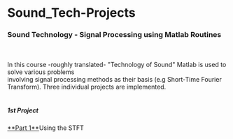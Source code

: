 # Sound_Tech-Projects
<h3> Sound Technology - Signal Processing using Matlab Routines</h3> <br>
<br>
In this course -roughly translated- "Technology of Sound" Matlab is used to solve various problems<br>
involving signal processing methods as their basis (e.g Short-Time Fourier Transform). Three individual projects are implemented. <br>
<br>
<h5>1st Project</h5>
<ins>**Part 1**</ins>Using the STFT 


